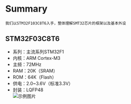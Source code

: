 # Summary
    我们以STM32F103C8T6入手，整体理解SMT32芯片的框架以及基本外设  
## STM32F03C8T6
- 系列：主流系列STM32F1
- 内核：ARM Cortex-M3
- 主频：72MHz
- RAM：20K（SRAM）
- ROM：64K（Flash）
- 供电：2.0~3.6V（标准3.3V）
- 封装：LQFP48  <br>
![示例图片]([https://example.com/images/example.png](https://github.com/hxpeckish/STM32_Learning/blob/main/WPS%E5%9B%BE%E7%89%87(1).png?raw=true))


